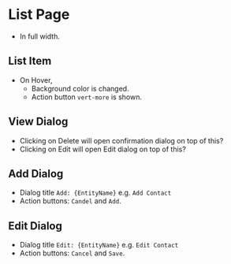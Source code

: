 # List Page

- In full width.

## List Item
- On Hover, 
  - Background color is changed.
  - Action button `vert-more` is shown.

## View Dialog
- Clicking on Delete will open confirmation dialog on top of this?
- Clicking on Edit will open Edit dialog on top of this?

## Add Dialog
- Dialog title `Add: {EntityName}` e.g. `Add Contact`
- Action buttons: `Candel` and `Add`.

## Edit Dialog
- Dialog title `Edit: {EntityName}` e.g. `Edit Contact`
- Action buttons: `Cancel` and `Save`.